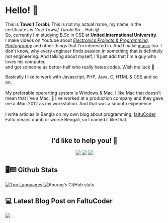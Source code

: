 # Hello! 👋
This is **Tawsif Torabi**. This is not my actual name, my name in the certificates is *Gazi Tawsif Turabi* So... Huh 😪
</br>
So, currently I'm studying B.Sc in CSE at **United International University**.  
I make videos on Youtube about *[Electronics Projects & Programming](https://www.youtube.com/c/AmazingVangari/)*, *[Photography](https://www.youtube.com/c/TawsifTorabi/)* and other things that I'm interested in. And I make [music](https://soundcloud.com/tawsiftorabi/tracks) too.
I don't know, why every engineer finds passion in something that is definitely not engineering.
And talking about myself, I'll just add that I'm a guy who loves his computer,  
and got someone as better-half who really hates codes. Wish me luck 🤞

Basically I like to work with Javascript, PHP, Java, C, HTML & CSS and so on. </br>
</br>
My preferable operarting system is Windows & Mac. I like Mac that doesn't mean that I've a Mac. 🙂 I've worked at a production company and they gave me a iMac 2012 as my workstation. And that was a smooth experience.
</br>
</br>
I write articles in Bangla on my own blog about programming, [faltuCoder](https://faltucoder.blogspot.com/) Faltu means dumb or worse Bengali, so I named it like that.
</br>
</br>

<h2 align="center">I'd like to help you! 🧐</h2>

<div align="center">

[<img src = "https://img.shields.io/badge/facebook-%2320A1F1.svg?&style=for-the-badge&logo=facebook&logoColor=white">](https://facebook.com/tawsiftorabi)
[<img src="https://img.shields.io/badge/linkedin-%230077B5.svg?&style=for-the-badge&logo=linkedin&logoColor=white" />](https://www.linkedin.com/in/tawsiftorabi/) 
[<img src = "https://img.shields.io/badge/twitter-%2320A1F1.svg?&style=for-the-badge&logo=twitter&logoColor=white">](https://twitter.com/tawsiftorabi/)  

	
</div>



## 🖥⌨ Github Stats
[![Top Languages](https://github-readme-stats.vercel.app/api/top-langs/?username=TawsifTorabi&layout=compact&theme=transparent)](https://github.com/anuraghazra/github-readme-stats)
![Anurag's GitHub stats](https://github-readme-stats.vercel.app/api?username=TawsifTorabi&show_icons=true&theme=transparent&layout=compact)

## 💻 Latest Blog Post on FaltuCoder
<!-- blog-post-list:start -->
<!-- blog-post-list:end -->


<a align="center" href="https://www.buymeacoffee.com/tawsiftorabi"><img src="https://img.buymeacoffee.com/button-api/?text=Buy me a coffee&emoji=&slug=tawsiftorabi&button_colour=FFDD00&font_colour=000000&font_family=Cookie&outline_colour=000000&coffee_colour=ffffff"/></a>
